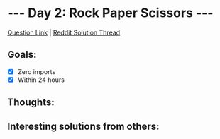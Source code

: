 # --- Day 2: Rock Paper Scissors ---


[Question Link](https://adventofcode.com/2022/day/2) | [Reddit Solution Thread](https://www.reddit.com/r/adventofcode/comments/zac2v2/2022_day_2_solutions/)

## Goals:

- [x] Zero imports
- [x] Within 24 hours

## Thoughts:

## Interesting solutions from others:
